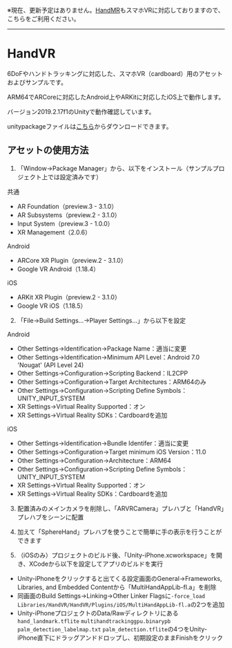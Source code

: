 ※現在、更新予定はありません。[HandMR](https://github.com/NON906/HandMR)もスマホVRに対応しておりますので、こちらをご利用ください。

---

# HandVR

6DoFやハンドトラッキングに対応した、スマホVR（cardboard）用のアセットおよびサンプルです。

ARM64でARCoreに対応したAndroid上やARKitに対応したiOS上で動作します。

バージョン2019.2.17f1のUnityで動作確認しています。

unitypackageファイルは[こちら](https://github.com/NON906/HandVR/releases)からダウンロードできます。

## アセットの使用方法

1. 「Window→Package Manager」から、以下をインストール（サンプルプロジェクト上では設定済みです）

共通

- AR Foundation（preview.3 - 3.1.0）
- AR Subsystems（preview.2 - 3.1.0）
- Input System（preview.3 - 1.0.0）
- XR Management（2.0.6）

Android

- ARCore XR Plugin（preview.2 - 3.1.0）
- Google VR Android（1.18.4）

iOS

- ARKit XR Plugin（preview.2 - 3.1.0）
- Google VR iOS（1.18.5）

2. 「File→Build Settings...→Player Settings...」から以下を設定

Android

- Other Settings→Identification→Package Name：適当に変更
- Other Settings→Identification→Minimum API Level：Android 7.0 'Nougat' (API Level 24)
- Other Settings→Configuration→Scripting Backend：IL2CPP
- Other Settings→Configuration→Target Architectures：ARM64のみ
- Other Settings→Configuration→Scripting Define Symbols：UNITY\_INPUT\_SYSTEM
- XR Settings→Virtual Reality Supported：オン
- XR Settings→Virtual Reality SDKs：Cardboardを追加

iOS

- Other Settings→Identification→Bundle Identifer：適当に変更
- Other Settings→Configuration→Target minimum iOS Version：11.0
- Other Settings→Configuration→Architecture：ARM64
- Other Settings→Configuration→Scripting Define Symbols：UNITY\_INPUT\_SYSTEM
- XR Settings→Virtual Reality Supported：オン
- XR Settings→Virtual Reality SDKs：Cardboardを追加

3. 配置済みのメインカメラを削除し、「ARVRCamera」プレハブと「HandVR」プレハブをシーンに配置

4. 加えて「SphereHand」プレハブを使うことで簡単に手の表示を行うことができます

5. （iOSのみ）プロジェクトのビルド後、「Unity-iPhone.xcworkspace」を開き、XCodeから以下を設定してアプリのビルドを実行

- Unity-iPhoneをクリックすると出てくる設定画面のGeneral→Frameworks, Libraries, and Embedded Contentから「MultiHandAppLib-fl.a」を削除
- 同画面のBuild Settings→Linking→Other Linker Flagsに``-force_load`` ``Libraries/HandVR/HandVR/Plugins/iOS/MultiHandAppLib-fl.a``の2つを追加
- Unity-iPhoneプロジェクトのData/Rawディレクトリにある``hand_landmark.tflite`` ``multihandtrackinggpu.binarypb`` ``palm_detection_labelmap.txt`` ``palm_detection.tflite``の4つをUnity-iPhone直下にドラッグアンドドロップし、初期設定のままFinishをクリック
